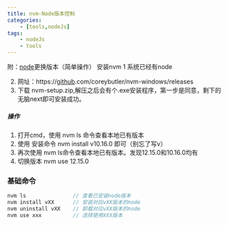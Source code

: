 ```yaml
---
title: nvm-Node版本控制
categories:
    - [tools,nodeJs]
tags:
    - nodeJs
    - tools
---
```


附：[node](https://so.csdn.net/so/search?q=node&spm=1001.2101.3001.7020)更换版本（简单操作）
 安装nvm
 1 系统已经有node

2.  网址：https://[github](https://so.csdn.net/so/search?q=github&spm=1001.2101.3001.7020).com/coreybutler/nvm-windows/releases
3.  下载 nvm-setup.zip,解压之后会有个.exe安装程序，第一步是同意，剩下的无脑next即可安装成功。

##### 操作

1. 打开cmd，使用 nvm ls 命令查看本地已有版本
2. 使用 安装命令 nvm install v10.16.0 即可（别忘了写v）
3. 再次使用 nvm ls命令查看本地已有版本。发现12.15.0和10.16.0均有
4. 切换版本 nvm use 12.15.0

### 基础命令

```c
nvm ls               // 查看已安装node版本
nvm install vXX      // 安装对应vXX版本的node
nvm uninstall vXX    // 卸载对应vXX版本的node
nvm use xxx          // 选择使用XXX版本
```